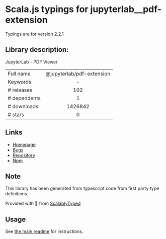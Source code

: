 
# Scala.js typings for jupyterlab__pdf-extension

Typings are for version 2.2.1

## Library description:
JupyterLab - PDF Viewer

|                    |                 |
| ------------------ | :-------------: |
| Full name          | @jupyterlab/pdf-extension |
| Keywords           | - |
| # releases         | 102 |
| # dependents       | 1 |
| # downloads        | 1426842 |
| # stars            | 0 |

## Links
- [Homepage](https://github.com/jupyterlab/jupyterlab)
- [Bugs](https://github.com/jupyterlab/jupyterlab/issues)
- [Repository](https://github.com/jupyterlab/jupyterlab)
- [Npm](https://www.npmjs.com/package/%40jupyterlab%2Fpdf-extension)
    


## Note
This library has been generated from typescript code from first party type definitions.

Provided with :purple_heart: from [ScalablyTyped](https://github.com/oyvindberg/ScalablyTyped)

## Usage
See [the main readme](../../readme.md) for instructions.


